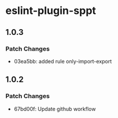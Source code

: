 # eslint-plugin-sppt

## 1.0.3

### Patch Changes

- 03ea5bb: added rule only-import-export

## 1.0.2

### Patch Changes

- 67bd00f: Update github workflow
